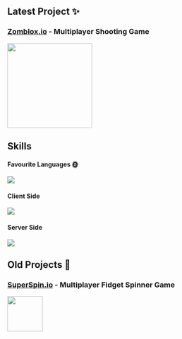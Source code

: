## Latest Project ✨
### [Zomblox.io](https://zomblox.io) - Multiplayer Shooting Game
<img src="https://zomblox.io/textures/z_og.jpg" width="192px">

## Skills
#### Favourite Languages 🌞
<img src="https://skillicons.dev/icons?i=ts,js,html,css" />

#### Client Side
<img src="https://skillicons.dev/icons?i=react,solidjs,svelte,threejs,vite,blender" />

#### Server Side
<img src="https://skillicons.dev/icons?i=nodejs,bun,docker,nginx,bash,mongodb" />

## Old Projects 🦖
### [SuperSpin.io](https://superspin.io) - Multiplayer Fidget Spinner Game
<img src="https://img.gamemonetize.com/2pus16go6pbe4yesrz1q2xpt9nfvxlz0/512x384.jpg" width="80px">
